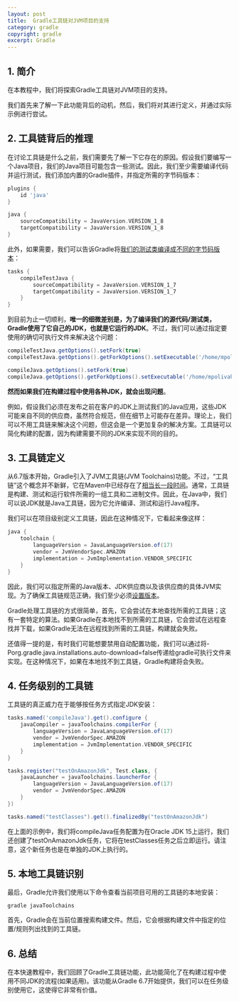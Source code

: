 ```yaml
---
layout: post
title:  Gradle工具链对JVM项目的支持
category: gradle
copyright: gradle
excerpt: Gradle
---
```


## 1. 简介

在本教程中，我们将探索Gradle工具链对JVM项目的支持。

我们首先来了解一下此功能背后的动机，然后，我们将对其进行定义，并通过实际示例进行尝试。

## 2. 工具链背后的推理

在讨论工具链是什么之前，我们需要先了解一下它存在的原因。假设我们要编写一个Java项目，我们的Java项目可能包含一些测试。因此，我们至少需要编译代码并运行测试，我们添加内置的Gradle插件，并指定所需的字节码版本：

```groovy
plugins {
    id 'java'
}

java {
    sourceCompatibility = JavaVersion.VERSION_1_8
    targetCompatibility = JavaVersion.VERSION_1_8
}
```

此外，如果需要，我们可以告诉Gradle将[我们的测试类编译成不同的字节码版本](https://www.baeldung.com/gradle-sourcecompatiblity-vs-targetcompatibility)：

```groovy
tasks {
    compileTestJava {
        sourceCompatibility = JavaVersion.VERSION_1_7
        targetCompatibility = JavaVersion.VERSION_1_7
    }
}
```

到目前为止一切顺利，**唯一的细微差别是，为了编译我们的源代码/测试类，Gradle使用了它自己的JDK，也就是它运行的JDK**。不过，我们可以通过指定要使用的确切可执行文件来解决这个问题：

```groovy
compileTestJava.getOptions().setFork(true)
compileTestJava.getOptions().getForkOptions().setExecutable('/home/mpolivaha/.jdks/corretto-17.0.4.1/bin/javac')

compileJava.getOptions().setFork(true)
compileJava.getOptions().getForkOptions().setExecutable('/home/mpolivaha/.jdks/corretto-17.0.4.1/bin/javac')
```

**然而如果我们在构建过程中使用各种JDK，就会出现问题**。

例如，假设我们必须在发布之前在客户的JDK上测试我们的Java应用，这些JDK可能来自不同的供应商，虽然符合规范，但在细节上可能存在差异。理论上，我们可以不用工具链来解决这个问题，但这会是一个更加复杂的解决方案。工具链可以简化构建的配置，因为构建需要不同的JDK来实现不同的目的。

## 3. 工具链定义

从6.7版本开始，Gradle引入了JVM工具链(JVM Toolchains)功能。不过，“工具链”这个概念并不新鲜，它在Maven中已经存在了[相当长一段时间](https://maven.apache.org/guides/mini/guide-using-toolchains.html)。通常，工具链是构建、测试和运行软件所需的一组工具和二进制文件。因此，在Java中，我们可以说JDK就是Java工具链，因为它允许编译、测试和运行Java程序。

我们可以在项目级别定义工具链，因此在这种情况下，它看起来像这样：

```groovy
java {
    toolchain {
        languageVersion = JavaLanguageVersion.of(17)
        vendor = JvmVendorSpec.AMAZON
        implementation = JvmImplementation.VENDOR_SPECIFIC
    }
}
```

因此，我们可以指定所需的Java版本、JDK供应商以及该供应商的具体JVM实现。为了确保工具链规范正确，我们至少必须[设置版本](https://docs.gradle.org/current/userguide/toolchains.html#sec:configuring_toolchain_specifications)。

Gradle处理工具链的方式很简单，首先，它会尝试在本地查找所需的工具链；这有一套特定的算法。如果Gradle在本地找不到所需的工具链，它会尝试在远程查找并下载，如果Gradle无法在远程找到所需的工具链，构建就会失败。

还值得一提的是，有时我们可能想要禁用自动配置功能，我们可以通过将-Porg.gradle.java.installations.auto-download=false传递给gradle可执行文件来实现。在这种情况下，如果在本地找不到工具链，Gradle构建将会失败。

## 4. 任务级别的工具链

工具链的真正威力在于能够按任务方式指定JDK安装：

```groovy
tasks.named('compileJava').get().configure {
    javaCompiler = javaToolchains.compilerFor {
        languageVersion = JavaLanguageVersion.of(17)
        vendor = JvmVendorSpec.AMAZON
        implementation = JvmImplementation.VENDOR_SPECIFIC
    }
}

tasks.register("testOnAmazonJdk", Test.class, {
    javaLauncher = javaToolchains.launcherFor {
        languageVersion = JavaLanguageVersion.of(17)
        vendor = JvmVendorSpec.AMAZON
    }
})

tasks.named("testClasses").get().finalizedBy("testOnAmazonJdk")
```

在上面的示例中，我们将compileJava任务配置为在Oracle JDK 15上运行，我们还创建了testOnAmazonJdk任务，它将在testClasses任务之后立即运行。请注意，这个新任务也是在单独的JDK上执行的。

## 5. 本地工具链识别

最后，Gradle允许我们使用以下命令查看当前项目可用的工具链的本地安装：

```shell
gradle javaToolchains
```

首先，Gradle会在当前位置搜索构建文件。然后，它会根据构建文件中指定的位置/规则列出找到的工具链。

## 6. 总结

在本快速教程中，我们回顾了Gradle工具链功能，此功能简化了在构建过程中使用不同JDK的流程(如果适用)。该功能从Gradle 6.7开始提供，我们可以在任务级别使用它，这使得它非常有价值。